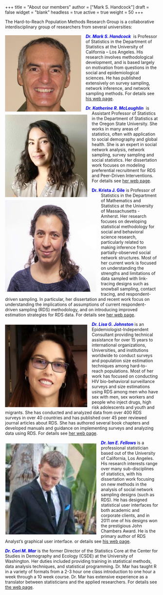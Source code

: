 +++
title = "About our members"
author = ["Mark S. Handcock"]
draft = false
widget = "blank"
headless = true
active = true
weight = 50
+++

The Hard-to-Reach Population Methods Research Group is a collaborative interdisciplinary group of researchers from several universities:

<img src="/img/msh.jpg" align="left" width="250" height="250" style="padding:5px 15px 0px 0px;"/>

<span style="color:blue">***Dr. Mark S. Handcock*** </span> &nbsp;is Professor of Statistics in the Department of Statistics at the University of
California – Los Angeles. 
His research involves methodological development, and is based largely on motivation from questions in the social and
epidemiological sciences. He has published extensively on survey sampling, network inference, and network sampling methods. For details see
[his web page](https://handcock.github.io).
<BR CLEAR=”left” />

<img src="/img/kmcl.jpg" align="left" width="270" height="270" style="padding:10px 15px 0px 0px;">

<span style="color:blue">***Dr. Katherine R. McLaughlin***</span> &nbsp;is Assistant Professor of Statistics in the Department of Statistics at the
Oregon State University. She works in many areas of statistics, often with application to social demography and global health.  She is an
expert in social network analysis, network sampling, survey sampling and social statistics. Her dissertation work focuses on modeling
preferential recruitment for RDS and Peer-Driven Interventions. For details see [her web page](https://krmclaughlin.github.io/).
<BR CLEAR=”left” />

<img src="/img/krista_gile_small.jpeg" align="left" width="300" height="300" style="padding:10px 15px 0px 0px;"/>

<span style="color:blue">**Dr. Krista J. Gile**</span> is Professor of Statistics in the Department of Mathematics and Statistics at the
University of Massachusetts - Amherst.  Her research focuses on developing statistical methodology for social and behavioral science research,
particularly related to making inference from partially-observed social network structures. Most of her current work is focused on
understanding the strengths and limitations of data sampled with link-tracing designs such as snowball sampling, contact tracing, and
respondent-driven sampling.  In particular, her dissertation and recent work focus on understanding the implications of assumptions of current
respondent-driven sampling (RDS) methodology, and on introducing improved estimation strategies for RDS data. For details see [her web
page](https://www.math.umass.edu/~gile/).
<BR CLEAR=”left” />

<img src="/img/LisaJProf.jpg" align="left" width="270" height="270" style="padding:10px 15px 0px 0px;" />

<span style="color:blue">***Dr. Lisa G. Johnston***</span> is an Epidemiologist-Independent Consultant providing technical assistance for over
15 years to international organizations, Universities, and institutions worldwide to conduct surveys and population size estimation techniques
among hard-to-reach populations. Most of her work has focused on conducting HIV bio-behavioral surveillance surveys and size estimations using
RDS among men who have sex with men, sex workers and people who inject drugs, high risk adolescents and youth and migrants. She has conducted
and analyzed data from over 400 RDS surveys in over 40 countries and has published over 45 peer reviewed journal articles about RDS. She has
authored several book chapters and developed manuals and guidance on implementing surveys and analyzing data using RDS. For details see [her
web page](https://www.lisagjohnston.com/).
<BR CLEAR=”left” />

<img src="/img/ian-fellows.jpeg" align="left" width="300" height="300" style="padding:10px 15px 0px 0px;"/>

<span style="color:blue">***Dr. Ian E. Fellows***</span>  is a professional statistician based out of the University of California, Los
Angeles. His research interests range over many sub-disciplines of statistics, with his dissertation work focusing on new methods in the
analysis of social network sampling designs (such as RDS). He has designed statistical user interfaces for both academic and corporate clients,
and in 2011 one of his designs won the prestigious John Chambers Award. He is the primary author of RDS Analyst’s graphical user interface.
or details see [his web page](https://fellstat.com).

<span style="color:blue">***Dr. Cori M. Mar***</span> is the former Director of the Statistics Core at the Center for Studies in Demography and
Ecology (CSDE) at the University of Washington.  Her duties included providing training in statistical methods, data analysis techniques, and
statistical programming. Dr. Mar has taught R in a variety of formats from a 2-3 hour one class introduction to one hour a week through a 10
week course. Dr. Mar has extensive experience as a translator between statisticians and the applied researchers. For details see [the web
page](https://csde.washington.edu/services/statistics.shtml).
